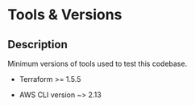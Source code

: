 Tools & Versions
=========

## Description

Minimum versions of tools used to test this codebase.

* Terraform >= 1.5.5

* AWS CLI version ~> 2.13
